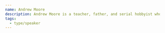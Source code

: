 ```yaml
---
name: Andrew Moore
description: Andrew Moore is a teacher, father, and serial hobbyist whose various projects have included music inspired by public transit, architectural t-shirts, and a hip-hop cover band.
tags:
  - type/speaker
---
```

